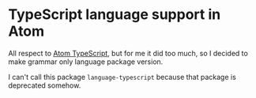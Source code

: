 # TypeScript language support in Atom

All respect to [Atom TypeScript](https://github.com/TypeStrong/atom-typescript), but for me it did too much, so I decided to make grammar only language package version.

I can't call this package `language-typescript` because that package is deprecated somehow.
